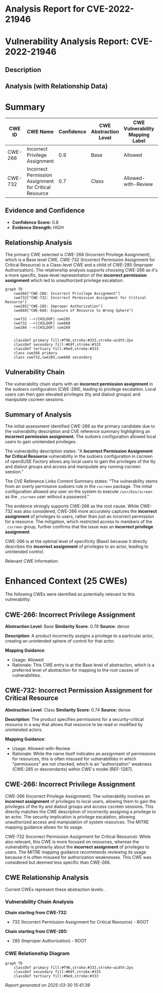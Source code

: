 # Analysis Report for CVE-2022-21946

# Vulnerability Analysis Report: CVE-2022-21946

## Description



## Analysis (with Relationship Data)

# Summary
| CWE ID | CWE Name | Confidence | CWE Abstraction Level | CWE Vulnerability Mapping Label | CWE-Vulnerability Mapping Notes |
|---|---|---|---|---|---|
| CWE-266 | Incorrect Privilege Assignment | 0.9 | Base | Allowed | Primary CWE |
| CWE-732 | Incorrect Permission Assignment for Critical Resource | 0.7 | Class | Allowed-with-Review | Secondary Candidate |

## Evidence and Confidence

*   **Confidence Score:** 0.8
*   **Evidence Strength:** HIGH

## Relationship Analysis
The primary CWE selected is CWE-266 (Incorrect Privilege Assignment), which is a Base level CWE. CWE-732 (Incorrect Permission Assignment for Critical Resource) is a Class-level CWE and a child of CWE-285 (Improper Authorization). The relationship analysis supports choosing CWE-266 as it's a more specific, base-level representation of the **incorrect permission assignment** which led to unauthorized privilege escalation.

```mermaid
graph TD
    cwe266["CWE-266: Incorrect Privilege Assignment"]
    cwe732["CWE-732: Incorrect Permission Assignment for Critical Resource"]
    cwe285["CWE-285: Improper Authorization"]
    cwe668["CWE-668: Exposure of Resource to Wrong Sphere"]
    
    cwe732 -->|CHILDOF| cwe285
    cwe732 -->|CHILDOF| cwe668
    cwe266 -->|CHILDOF| cwe269
    

    classDef primary fill:#f96,stroke:#333,stroke-width:2px
    classDef secondary fill:#69f,stroke:#333
    classDef tertiary fill:#9e9,stroke:#333
    class cwe266 primary
    class cwe732,cwe285,cwe668 secondary
```

## Vulnerability Chain
The vulnerability chain starts with an **incorrect permission assignment** in the sudoers configuration (CWE-266), leading to privilege escalation. Local users can then gain elevated privileges (tty and dialout groups) and manipulate cscreen sessions.

## Summary of Analysis
The initial assessment identified CWE-266 as the primary candidate due to the vulnerability description and CVE reference summary highlighting an **incorrect permission assignment**. The sudoers configuration allowed local users to gain unintended privileges.

The vulnerability description states: "A **Incorrect Permission Assignment for Critical Resource** vulnerability in the sudoers configuration in cscreen of openSUSE Factory allows any local users to gain the privileges of the tty and dialout groups and access and manipulate any running cscreen seesion."

The CVE Reference Links Content Summary states: "The vulnerability stems from an overly permissive sudoers rule in the `cscreen` package. The initial configuration allowed *any* user on the system to execute `/usr/bin/screen` as the `_cscreen` user without a password."

The evidence strongly supports CWE-266 as the root cause. While CWE-732 was also considered, CWE-266 more accurately captures the **incorrect assignment** of privileges to users, rather than just an incorrect permission for a resource. The mitigation, which restricted access to members of the `_cscreen` group, further confirms that the issue was an **incorrect privilege assignment**.

CWE-266 is at the optimal level of specificity (Base) because it directly describes the **incorrect assignment** of privileges to an actor, leading to unintended control.

Relevant CWE Information:

# Enhanced Context (25 CWEs)
The following CWEs were identified as potentially relevant to this vulnerability:

## CWE-266: Incorrect Privilege Assignment
**Abstraction Level**: Base
**Similarity Score**: 0.78
**Source**: dense

**Description**:
A product incorrectly assigns a privilege to a particular actor, creating an unintended sphere of control for that actor.

**Mapping Guidance**:
- Usage: Allowed
- Rationale: This CWE entry is at the Base level of abstraction, which is a preferred level of abstraction for mapping to the root causes of vulnerabilities.

## CWE-732: Incorrect Permission Assignment for Critical Resource
**Abstraction Level**: Class
**Similarity Score**: 0.74
**Source**: dense

**Description**:
The product specifies permissions for a security-critical resource in a way that allows that resource to be read or modified by unintended actors.

**Mapping Guidance**:
- Usage: Allowed-with-Review
- Rationale: While the name itself indicates an assignment of permissions for resources, this is often misused for vulnerabilities in which "permissions" are not checked, which is an "authorization" weakness (CWE-285 or descendants) within CWE's model [REF-1287].

## CWE-266: Incorrect Privilege Assignment
CWE-266 (Incorrect Privilege Assignment): The vulnerability involves an **incorrect assignment** of privileges to local users, allowing them to gain the privileges of the tty and dialout groups and access cscreen sessions. This directly matches the CWE description of incorrectly assigning a privilege to an actor. The security implication is privilege escalation, allowing unauthorized access and manipulation of system resources. The MITRE mapping guidance allows for its usage.

CWE-732 (Incorrect Permission Assignment for Critical Resource): While also relevant, this CWE is more focused on resources, whereas the vulnerability is primarily about the **incorrect assignment** of privileges to users. The MITRE mapping guidance recommends reviewing its usage because it is often misused for authorization weaknesses. This CWE was considered but deemed less specific than CWE-266.


## CWE Relationship Analysis

Current CWEs represent these abstraction levels: .


### Vulnerability Chain Analysis

**Chain starting from CWE-732:**
- 732 (Incorrect Permission Assignment for Critical Resource) - ROOT


**Chain starting from CWE-285:**
- 285 (Improper Authorization) - ROOT



### CWE Relationship Diagram

```mermaid
graph TD
    classDef primary fill:#f96,stroke:#333,stroke-width:2px
    classDef secondary fill:#69f,stroke:#333
    classDef tertiary fill:#9e9,stroke:#333
```



*Report generated on 2025-03-30 15:41:39*
